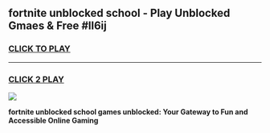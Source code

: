 
## fortnite unblocked school - Play Unblocked Gmaes & Free #ll6ij
<h3>
<a href="https://news.freeplayer.one?title=fortnite_unblocked_school&ref=27F">CLICK TO PLAY</a></h3>
<hr>

<h3>
<a href="https://news.freeplayer.one?title=fortnite_unblocked_school&ref=27F">CLICK 2 PLAY</a>
  
</h3>

<a href="https://news.freeplayer.one?title=fortnite_unblocked_school&ref=27F/"><img src="https://clearcache.store/games.png"></a>


**fortnite unblocked school games unblocked: Your Gateway to Fun and Accessible Online Gaming**
